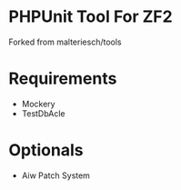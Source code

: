 PHPUnit Tool For ZF2
====================
Forked from  malteriesch/tools


Requirements
====================
- Mockery
- TestDbAcle


Optionals
====================
- Aiw Patch System